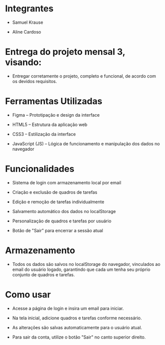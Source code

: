 
# Integrantes

- Samuel Krause

- Aline Cardoso

#####

# Entrega do projeto mensal 3, visando:

- Entregar corretamente o projeto, completo e funcional, de acordo com os devidos requisitos.

#####

# Ferramentas Utilizadas

- Figma – Prototipação e design da interface

- HTML5 – Estrutura da aplicação web

- CSS3 – Estilização da interface

- JavaScript (JS) – Lógica de funcionamento e manipulação dos dados no navegador

#####

# Funcionalidades

- Sistema de login com armazenamento local por email

- Criação e exclusão de quadros de tarefas

- Edição e remoção de tarefas individualmente

- Salvamento automático dos dados no localStorage

- Personalização de quadros e tarefas por usuário

- Botão de "Sair" para encerrar a sessão atual

#####

# Armazenamento

- Todos os dados são salvos no localStorage do navegador, vinculados ao email do usuário logado, garantindo que cada um tenha seu próprio conjunto de quadros e tarefas.

#####

# Como usar

- Acesse a página de login e insira um email para iniciar.

- Na tela inicial, adicione quadros e tarefas conforme necessário.

- As alterações são salvas automaticamente para o usuário atual.

- Para sair da conta, utilize o botão "Sair" no canto superior direito.

